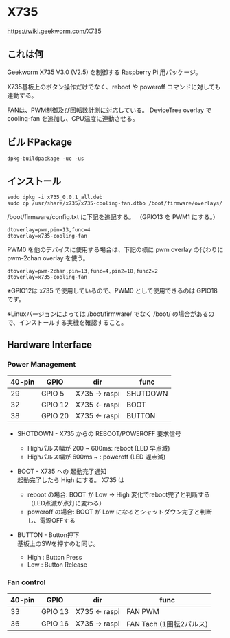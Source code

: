 # X735

https://wiki.geekworm.com/X735

## これは何

Geekworm X735 V3.0 (V2.5) を制御する Raspberry Pi 用パッケージ。

X735基板上のボタン操作だけでなく、reboot や poweroff コマンドに対しても連動する。

FANは、PWM制御及び回転数計測に対応している。
DeviceTree overlay で cooling-fan を追加し、CPU温度に連動させる。

## ビルドPackage

```
dpkg-buildpackage -uc -us
```


## インストール

```
sudo dpkg -i x735_0.0.1_all.deb
sudo cp /usr/share/x735/x735-cooling-fan.dtbo /boot/firmware/overlays/
```

/boot/firmware/config.txt に下記を追記する。
（GPIO13 を PWM1 にする。）
```
dtoverlay=pwm,pin=13,func=4
dtoverlay=x735-cooling-fan
```

PWM0 を他のデバイスに使用する場合は、下記の様に pwm overlay の代わりに pwm-2chan overlay を使う。
```
dtoverlay=pwm-2chan,pin=13,func=4,pin2=18,func2=2
dtoverlay=x735-cooling-fan
```

※GPIO12は x735 で使用しているので、PWM0 として使用できるのは GPIO18 です。


※Linuxバージョンによっては /boot/firmware/ でなく /boot/ の場合があるので、インストールする実機を確認すること。

## Hardware Interface

### Power Management

|40-pin|GPIO|dir|func|
|------|---|-|---|
|29|GPIO 5|X735 -> raspi|SHUTDOWN|
|32|GPIO 12|X735 <- raspi|BOOT|
|38|GPIO 20|X735 <- raspi|BUTTON|

* SHOTDOWN - X735 からの REBOOT/POWEROFF 要求信号
  * Highパルス幅が 200 ~ 600ms: reboot (LED 早点滅)
  * Highパルス幅が 600ms ~ : poweroff (LED 遅点滅)

* BOOT - X735 への 起動完了通知  
  起動完了したら High にする。
  X735 は 
  * reboot の場合: BOOT が Low -> High 変化でreboot完了と判断する（LED点滅が点灯に変わる）
  * poweroff の場合: BOOT が Low になるとシャットダウン完了と判断し、電源OFFする 

* BUTTON - Button押下  
基板上のSWを押すのと同じ。
  * High : Button Press
  * Low : Button Release


### Fan control

|40-pin|GPIO|dir|func|
|------|---|-|---|
|33|GPIO 13|X735 <- raspi|FAN PWM|
|36|GPIO 16|X735 -> raspi|FAN Tach (1回転2パルス)|
